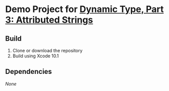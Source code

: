 # Demo Project for [Dynamic Type, Part 3: Attributed Strings](https://medium.com/livefront/practical-dynamic-type-part-3-attributed-text-65c39d8586c4)

## Build

1. Clone or download the repository
2. Build using Xcode 10.1

## Dependencies
_None_
